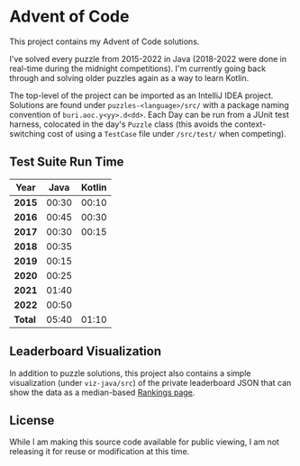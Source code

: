 # Advent of Code

This project contains my Advent of Code solutions. 

I've solved every puzzle from 2015-2022 in Java (2018-2022 were done in real-time during the midnight competitions).
I'm currently going back through and solving older puzzles again as a way to learn Kotlin.

The top-level of the project can be imported as an IntelliJ IDEA project. Solutions are found under 
`puzzles-<language>/src/` with a package naming convention of `buri.aoc.y<yy>.d<dd>`. Each Day can be run from a JUnit 
test harness, colocated in the day's `Puzzle` class (this avoids the context-switching cost of using a `TestCase` file
under `/src/test/` when competing).

## Test Suite Run Time

| Year      | Java  | Kotlin |
|-----------|-------|--------|
| **2015**  | 00:30 | 00:10  |
| **2016**  | 00:45 | 00:30  |
| **2017**  | 00:30 | 00:15  |
| **2018**  | 00:35 |        |
| **2019**  | 00:15 |        |
| **2020**  | 00:25 |        |
| **2021**  | 01:40 |        |
| **2022**  | 00:50 |        |
| **Total** | 05:40 | 01:10  |

## Leaderboard Visualization

In addition to puzzle solutions, this project also contains a simple visualization (under `viz-java/src`) of the 
private leaderboard JSON that can show the data as a median-based [Rankings page](http://aoc.urizone.net).

## License

While I am making this source code available for public viewing, I am not releasing it for reuse or modification at 
this time.